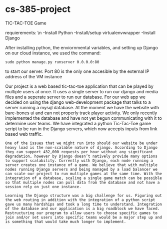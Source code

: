 # cs-385-project

TIC-TAC-TOE Game

requierements: \n
-Install Python
-Install/setup virtualenvwrapper
-Install Django

After installing python, the enviornmental variables, and setting up Django on our cloud instance, we used the command:

`sudo python manage.py runserver 0.0.0.0:80`

to start our server. Port 80 is the only one accesible by the external IP address of the VM instance

Our project is a web based tic-tac-toe application that can be played by multiple users at once. It uses a single server to run our django and media files and a seperate server to run our database. For our web app we decided on using the django web-development package that talks to a server running a mysql database. At the moment we have the website with bare-bones ui and can not properly track player activity. We only recently implemented the database and have not yet begun communicating with it to determine user teams. We have integrated a python Tic-Tac-Toe game script to be run in the Django servers, which now accepts inputs from link based web traffic. 

	One of the issues that we might run into should our website be under heavy load is the non-scalable nature of django. According to Django they can support 432,000 requests per hour without any significant degradation, however by Django doesn’t natively provide many options to support scalability. Currently with Django, each node running a server creates one instance of a game. We believe that with multiple nodes running Django servers and being managed by a load balancer we can scale our project to run multiple games at the same time. With the integration of a database, scaling a single game match can be possible so that multiple nodes can pull data from the database and not have a session rely on just one instance. 
  
	Learning the Django structure was a big challenge for us. Figuring out the web routing in addition with the integration of a python script gave us many hardships and took a long time to understand. Integration of the database and our application is a big roadblock we have faced. Restructuring our program to allow users to choose specific games to join and/or set users into specific teams would be a major step up and is something that would take much longer to implement.
